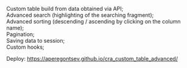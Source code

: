 Сustom table build from data obtained via API;</br>
Advanced search (highlighting of the searching fragment);</br>
Advanced sorting (descending / ascending by clicking on the column name);</br>
Pagination;</br>
Saving data to session;</br>
Custom hooks;</br>

Deploy: https://aperegontsev.github.io/cra_custom_table_advanced/
